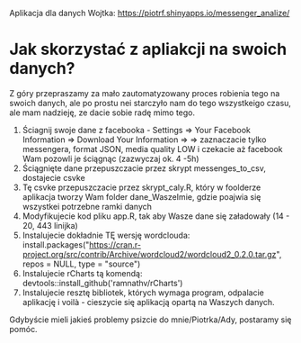 Aplikacja dla danych Wojtka:
https://piotrf.shinyapps.io/messenger_analize/

# Jak skorzystać z apliakcji na swoich danych?

Z góry przepraszamy za mało zautomatyzowany proces robienia tego na swoich danych, ale po prostu nei starczyło nam do tego wszystkeigo czasu, ale mam nadzieję, ze dacie sobie radę mimo tego.

1. Ściagnij swoje dane z facebooka - Settings => Your Facebook Information => Download Your Information =>
=> zaznaczacie tylko messengera, format JSON, media quality LOW i czekacie aż facebook Wam pozowli je ściągnąc (zazwyczaj ok. 4 -5h)
2. Ściągnięte dane przepuszczacie przez skrypt messenges_to_csv, dostajecie csvke
3. Tę csvke przepuszczacie przez skrypt_caly.R, który w foolderze aplikacja tworzy Wam folder dane_WaszeImie, gdzie poajwia się wszystkei potrzebne ramki danych
4. Modyfikujecie kod pliku app.R, tak aby Wasze dane się załadowały (14 - 20, 443 linijka)
5. Instalujecie dokładnie TĘ wersję wordclouda:
install.packages("https://cran.r-project.org/src/contrib/Archive/wordcloud2/wordcloud2_0.2.0.tar.gz", repos = NULL, type = "source")
6. Instalujecie rCharts tą komendą:
devtools::install_github('ramnathv/rCharts')
7. Instalujecie resztę bibliotek, których wymaga program, odpalacie aplikację i voilà - cieszycie się aplikacją opartą na Waszych danych. 

Gdybyście mieli jakieś problemy psizcie do mnie/Piotrka/Ady, postaramy się pomóc.

